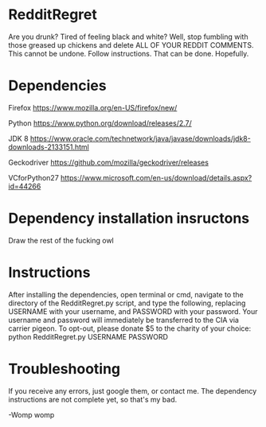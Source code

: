 # RedditRegret
Are you drunk? Tired of feeling black and white? Well, stop fumbling with those greased up chickens and delete ALL OF YOUR REDDIT COMMENTS. This cannot be undone. Follow instructions. That can be done. Hopefully.

# Dependencies
Firefox https://www.mozilla.org/en-US/firefox/new/

Python https://www.python.org/download/releases/2.7/

JDK 8 https://www.oracle.com/technetwork/java/javase/downloads/jdk8-downloads-2133151.html

Geckodriver https://github.com/mozilla/geckodriver/releases

VCforPython27 https://www.microsoft.com/en-us/download/details.aspx?id=44266

# Dependency installation insructons
Draw the rest of the fucking owl

# Instructions
After installing the dependencies, open terminal or cmd, navigate to the directory of the RedditRegret.py script, and type the following, replacing USERNAME with your username, and PASSWORD with your password. Your username and password will immediately be transferred to the CIA via carrier pigeon. To opt-out, please donate $5 to the charity of your choice:
  python RedditRegret.py USERNAME PASSWORD

# Troubleshooting
If you receive any errors, just google them, or contact me. The dependency instructions are not complete yet, so that's my bad.

-Womp womp
